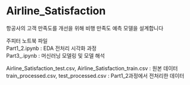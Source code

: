 # Airline_Satisfaction  

항공사의 고객 만족도를 개선을 위해 비행 만족도 예측 모델을 설계합니다  

주피터 노트북 파일  
Part1_2.ipynb : EDA 전처리 시각화 과정  
Part3_.ipynb : 머신러닝 모델링 및 모델 해석  

Airline_Satisfaction_test.csv, Airline_Satisfaction_train.csv : 원본 데이터  
train_processed.csv, test_processed.csv : Part1_2과정에서 전처리한 데이터  
